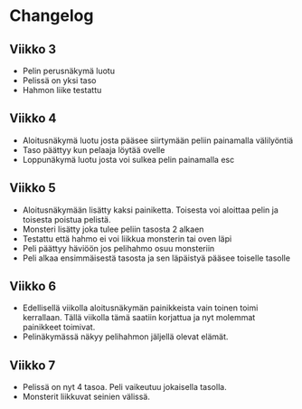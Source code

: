 # Changelog

## Viikko 3
- Pelin perusnäkymä luotu
- Pelissä on yksi taso
- Hahmon liike testattu

## Viikko 4
- Aloitusnäkymä luotu josta pääsee siirtymään peliin painamalla välilyöntiä
- Taso päättyy kun pelaaja löytää ovelle
- Loppunäkymä luotu josta voi sulkea pelin painamalla esc

## Viikko 5
- Aloitusnäkymään lisätty kaksi painiketta. Toisesta voi aloittaa pelin ja toisesta poistua pelistä.
- Monsteri lisätty joka tulee peliin tasosta 2 alkaen
- Testattu että hahmo ei voi liikkua monsterin tai oven läpi
- Peli päättyy häviöön jos pelihahmo osuu monsteriin
- Peli alkaa ensimmäisestä tasosta ja sen läpäistyä pääsee toiselle tasolle

## Viikko 6
- Edellisellä viikolla aloitusnäkymän painikkeista vain toinen toimi kerrallaan. Tällä viikolla tämä saatiin korjattua ja nyt molemmat painikkeet toimivat.
- Pelinäkymässä näkyy pelihahmon jäljellä olevat elämät.

## Viikko 7
- Pelissä on nyt 4 tasoa. Peli vaikeutuu jokaisella tasolla.
- Monsterit liikkuvat seinien välissä.
